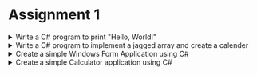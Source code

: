 # Assignment 1

<details>
<summary>Write a C# program to print "Hello, World!"</summary>

### Write a C# program to print "Hello, World!".

```csharp
using System;

namespace HelloWorld
{
    class Program
    {
        static void Main(string[] args)
        {
            Console.WriteLine("Hello, World!");
        }
    }
}
```

---
</details>

<details>
<summary>Write a C# program to implement a jagged array and create a calender</summary>

### Write a C# program to implement a jagged array and create a calender.

```csharp
using System;

namespace CalenderJaggedArray
{
    class Program
    {
        static void Main(string[] args)
        {
            int[][] calendar = new int[5][];

            calendar[0] = new int[7] { 1, 2, 3, 4, 5, 6, 7 };
            calendar[1] = new int[7] { 8, 9, 10, 11, 12, 13, 14 };
            calendar[2] = new int[7] { 15, 16, 17, 18, 19, 20, 21 };
            calendar[3] = new int[7] { 22, 23, 24, 25, 26, 27, 28 };
            calendar[4] = new int[3] { 29, 30, 31 };

            Console.WriteLine("Simple Calendar using a Jagged Array:");
            Console.WriteLine("---------------------------------------");

            for (int week = 0; week < calendar.Length; week++)
            {
                Console.Write("Week " + (week + 1) + ": ");

                for (int day = 0; day < calendar[week].Length; day++)
                {
                    Console.Write(calendar[week][day] + "\t");
                }

                Console.WriteLine();
            }
        }
    }
}
```
</details>


<details>
<summary>Create a simple Windows Form Application using C#</summary>

### Create a simple Windows Form Application using C#.
- The form should have a label and textbox for username and password.
- The form should have a button to submit the username and password.
- The form should have a label to display the message "Login Successful" or "Login Failed".
- The form should test the username and password and display the message accordingly.
- The form should be closed after the success message is displayed.

```csharp

namespace PurnaForm
{
    public partial class Form1 : Form
    {
        private object labelMessage;

        public Form1()
        {
            InitializeComponent();
        }

        private void button1_Click(object sender, EventArgs e)
        {
            string username = textBox1.Text;
            string password = textBox2.Text;

            //string text = textBox1.Text;
            //MessageBox.Show("Welcome" + text);

            if (username == "Purna" && password == "123")
            {
                this.Hide();
                MessageBox.Show($"Welcome, {username}!");
            }
            else
            {
                MessageBox.Show("Invalid Credentials");
            }
        }
    }
}
```

---
</details>


<details>
<summary>Create a simple Calculator application using C#</summary>

### Create a simple Calculator application using C#.
- The form should have two textboxes to input two numbers.
- The form should have four buttons to perform addition, subtraction, multiplication, and division.
- The form should display the result in an alert box.

```csharp
namespace PurnaCalculator
{
    public partial class PurnaCalculator : Form
    {
        public PurnaCalculator()
        {
            InitializeComponent();
        }

        private void PerformCalculation(string operation)
        {
            try
            {
                double number1 = double.Parse(textBox1.Text);
                double number2 = double.Parse(textBox2.Text);
                double result = 0;
                string description = "";

                switch (operation)
                {
                    case "+":
                        this.Hide();
                        result = number1 + number2;
                        description = $"The calculation of {number1} + {number2} = {result}";
                        break;
                    case "-":
                        this.Hide();
                        result = number1 - number2;
                        description = $"The calculation of {number1} - {number2} = {result}.";
                        break;
                    case "*":
                        this.Hide();
                        result = number1 * number2;
                        description = $"The calculation of {number1} * {number2} = {result}.";
                        break;
                    case "/":
                        if (number2 == 0)
                        {
                            MessageBox.Show("Division by 0 is not allowed.", "Error", MessageBoxButtons.OK, MessageBoxIcon.Error);
                            return;
                        }
                        this.Hide();
                        result = number1 / number2;
                        description = $"The calculation of {number1} / {number2} = {result}.";
                        break;
                }

                MessageBox.Show($"{description}\n\n- Purna Shrestha", "Calculation Result", MessageBoxButtons.OK, MessageBoxIcon.Information);
            }
            catch (FormatException)
            {
                MessageBox.Show("Please enter valid numbers.", "Error", MessageBoxButtons.OK, MessageBoxIcon.Error);
            }
        }

        private void buttonAdd_Click(object sender, EventArgs e)
        {
            PerformCalculation("+");
        }

        private void buttonSubtract_Click(object sender, EventArgs e)
        {
            PerformCalculation("-");
        }

        private void buttonMultiply_Click(object sender, EventArgs e)
        {
            PerformCalculation("*");
        }

        private void buttonDivide_Click(object sender, EventArgs e)
        {
            PerformCalculation("/");
        } 
    }
}
```

---
</details>

